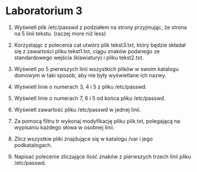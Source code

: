 
# Laboratorium 3

1. Wyświetl plik /etc/passwd z podziałem na strony przyjmując, że strona na 5 linii tekstu. (raczej more niż less)

1. Korzystając z polecenia cat utwórz plik tekst3.txt, który będzie składał się z zawartości pliku tekst1.txt, ciągu znaków podanego ze standardowego wejścia (klawiatury) i pliku tekst2.txt.

1. Wyświetl po 5 pierwszych linii wszystkich plików w swoim katalogu domowym w taki sposób, aby nie były wyświetlane ich nazwy.

1. Wyświetl linie o numerach 3, 4 i 5 z pliku /etc/passwd.

1. Wyświetl linie o numerach 7, 6 i 5 od końca pliku /etc/passwd.

1. Wyświetl zawartość pliku /etc/passwd w jednej linii.

1. Za pomocą filtru tr wykonaj modyfikację pliku plik.txt, polegającą na wypisaniu każdego słowa w osobnej linii.

1. Zlicz wszystkie pliki znajdujące się w katalogu /var i jego podkatalogach.

1. Napisać polecenie zliczające ilość znaków z pierwszych trzech linii pliku /etc/passwd.
